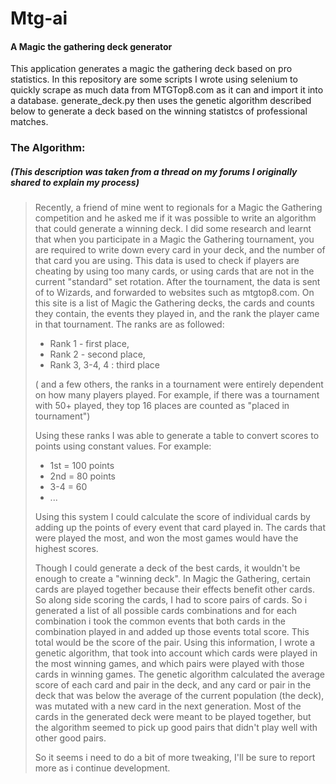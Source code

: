 # Mtg-ai
#### A Magic the gathering deck generator
This application generates a magic the gathering deck based on pro statistics. In this repository are some scripts I wrote
using selenium to quickly scrape as much data from MTGTop8.com as it can and import it into a database. generate_deck.py then uses the genetic algorithm described below to generate a deck based on the winning statistcs of professional matches.


### The Algorithm:
##### (This description was taken from a thread on my forums I originally shared to explain my process)

> Recently, a friend of mine went to regionals for a Magic the Gathering competition and he asked me if it was possible to write an algorithm that could generate a winning deck. I did some research and learnt that when you participate in a Magic the Gathering tournament, you are required to write down every card in your deck, and the number of that card you are using. This data is used to check if players are cheating by using too many cards, or using cards that are not in the current "standard" set rotation. After the tournament, the data is sent of to Wizards, and forwarded to websites such as mtgtop8.com. On this site is a list of Magic the Gathering decks, the cards and counts they contain, the events they played in, and the rank the player came in that tournament. The ranks are as followed:
>
> - Rank 1 - first place,
> - Rank 2 - second place,
> - Rank 3, 3-4, 4 :  third place
>
> ( and a few others, the ranks in a tournament were entirely dependent on how many players played. For example, if there was a tournament with 50+ played, they top 16 places are counted as "placed in tournament")
>
>Using these ranks I was able to generate a table to convert scores to points using constant values.
>For example:
> - 1st = 100 points
> - 2nd = 80 points
> - 3-4 = 60
> - ...
>
> Using this system I could calculate the score of individual cards by adding up the points of every event that card played in. The cards that were played the most, and won the most games would have the highest scores.
>
>Though I could generate a deck of the best cards, it wouldn't be enough to create a "winning deck". In Magic the Gathering, certain cards are played together because their effects benefit other cards. So along side scoring the cards, I had to score pairs of cards. So i generated a list of all possible cards combinations and for each combination i took the common events that both cards in the combination played in and added up those events total score. This total would be the score of the pair. Using this information, I wrote a genetic algorithm, that took into account which cards were played in the most winning games, and which pairs were played with those cards in winning games. The genetic algorithm calculated the average score of each card and pair in the deck, and any card or pair in the deck that was below the average of the current population (the deck), was mutated with a new card in the next generation. Most of the cards in the generated deck were meant to be played together, but the algorithm seemed to pick up good pairs that didn't play well with other good pairs.
>
>So it seems i need to do a bit of more tweaking, I'll be sure to report more as i continue development.